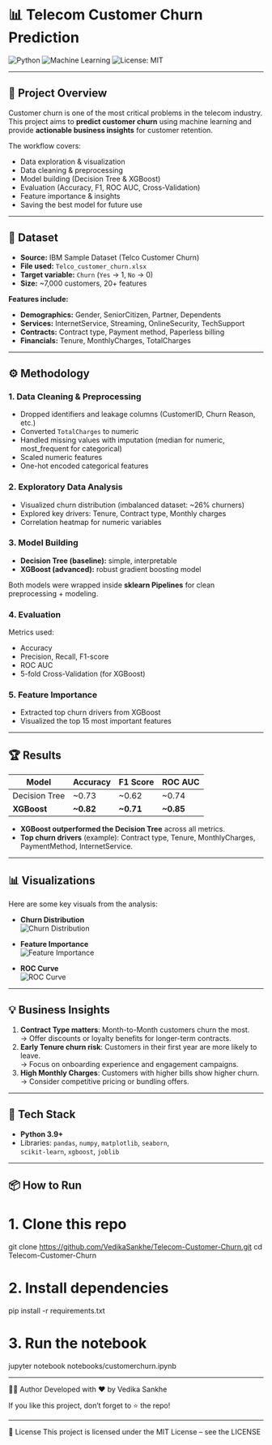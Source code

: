 # 📊 Telecom Customer Churn Prediction

![Python](https://img.shields.io/badge/Python-3.9%2B-blue)
![Machine Learning](https://img.shields.io/badge/ML-DecisionTree%20%7C%20XGBoost-green)
![License: MIT](https://img.shields.io/badge/License-MIT-yellow.svg)

---

## 📌 Project Overview
Customer churn is one of the most critical problems in the telecom industry.  
This project aims to **predict customer churn** using machine learning and provide **actionable business insights** for customer retention.

The workflow covers:
- Data exploration & visualization  
- Data cleaning & preprocessing  
- Model building (Decision Tree & XGBoost)  
- Evaluation (Accuracy, F1, ROC AUC, Cross-Validation)  
- Feature importance & insights  
- Saving the best model for future use  

---

## 📂 Dataset
- **Source:** IBM Sample Dataset (Telco Customer Churn)  
- **File used:** `Telco_customer_churn.xlsx`  
- **Target variable:** `Churn` (`Yes` → 1, `No` → 0)  
- **Size:** ~7,000 customers, 20+ features  

**Features include:**
- **Demographics:** Gender, SeniorCitizen, Partner, Dependents  
- **Services:** InternetService, Streaming, OnlineSecurity, TechSupport  
- **Contracts:** Contract type, Payment method, Paperless billing  
- **Financials:** Tenure, MonthlyCharges, TotalCharges  

---

## ⚙️ Methodology
### 1. Data Cleaning & Preprocessing
- Dropped identifiers and leakage columns (CustomerID, Churn Reason, etc.)  
- Converted `TotalCharges` to numeric  
- Handled missing values with imputation (median for numeric, most_frequent for categorical)  
- Scaled numeric features  
- One-hot encoded categorical features  

### 2. Exploratory Data Analysis
- Visualized churn distribution (imbalanced dataset: ~26% churners)  
- Explored key drivers: Tenure, Contract type, Monthly charges  
- Correlation heatmap for numeric variables  

### 3. Model Building
- **Decision Tree (baseline):** simple, interpretable  
- **XGBoost (advanced):** robust gradient boosting model  

Both models were wrapped inside **sklearn Pipelines** for clean preprocessing + modeling.  

### 4. Evaluation
Metrics used:
- Accuracy  
- Precision, Recall, F1-score  
- ROC AUC  
- 5-fold Cross-Validation (for XGBoost)  

### 5. Feature Importance
- Extracted top churn drivers from XGBoost  
- Visualized the top 15 most important features  

---

## 🏆 Results
| Model            | Accuracy | F1 Score | ROC AUC |
|------------------|----------|----------|---------|
| Decision Tree    | ~0.73    | ~0.62    | ~0.74   |
| **XGBoost**      | **~0.82**| **~0.71**| **~0.85**|

- **XGBoost outperformed the Decision Tree** across all metrics.  
- **Top churn drivers** (example): Contract type, Tenure, MonthlyCharges, PaymentMethod, InternetService.  

---

## 📊 Visualizations
Here are some key visuals from the analysis:  

- **Churn Distribution**  
  ![Churn Distribution](plots/churn_distribution.png)

- **Feature Importance**  
  ![Feature Importance](plots/feature_importance.png)

- **ROC Curve**  
  ![ROC Curve](plots/roc_curve.png)

---

## 💡 Business Insights
1. **Contract Type matters**: Month-to-Month customers churn the most.  
   → Offer discounts or loyalty benefits for longer-term contracts.  
2. **Early Tenure churn risk**: Customers in their first year are more likely to leave.  
   → Focus on onboarding experience and engagement campaigns.  
3. **High Monthly Charges**: Customers with higher bills show higher churn.  
   → Consider competitive pricing or bundling offers.  

---

## 🚀 Tech Stack
- **Python 3.9+**  
- Libraries: `pandas`, `numpy`, `matplotlib`, `seaborn`,  
  `scikit-learn`, `xgboost`, `joblib`  

---

## 📦 How to Run

# 1. Clone this repo
git clone https://github.com/VedikaSankhe/Telecom-Customer-Churn.git
cd Telecom-Customer-Churn

# 2. Install dependencies
pip install -r requirements.txt

# 3. Run the notebook
jupyter notebook notebooks/customerchurn.ipynb

---

👩‍💻 Author
Developed with ❤️ by Vedika Sankhe

If you like this project, don’t forget to ⭐ the repo!

---

📜 License
This project is licensed under the MIT License – see the LICENSE 

